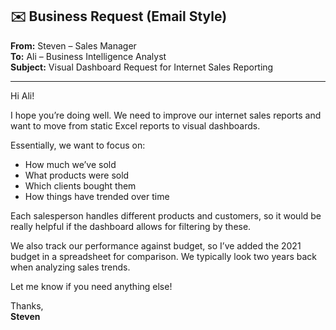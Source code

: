 ## ✉️ Business Request (Email Style)

**From:** Steven – Sales Manager  
**To:** Ali – Business Intelligence Analyst  
**Subject:** Visual Dashboard Request for Internet Sales Reporting  

---

Hi Ali!

I hope you’re doing well. We need to improve our internet sales reports and want to move from static Excel reports to visual dashboards.

Essentially, we want to focus on:
- How much we’ve sold  
- What products were sold  
- Which clients bought them  
- How things have trended over time  

Each salesperson handles different products and customers, so it would be really helpful if the dashboard allows for filtering by these.

We also track our performance against budget, so I’ve added the 2021 budget in a spreadsheet for comparison. We typically look two years back when analyzing sales trends.

Let me know if you need anything else!

Thanks,  
**Steven**
